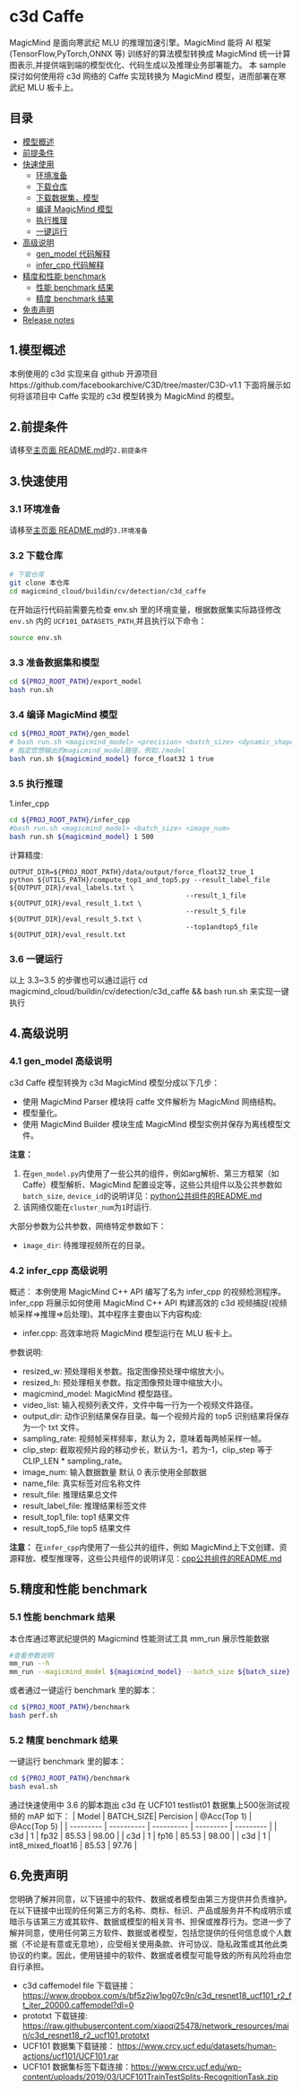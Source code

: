 # c3d Caffe

MagicMind 是面向寒武纪 MLU 的推理加速引擎。MagicMind 能将 AI 框架(TensorFlow,PyTorch,ONNX 等)
训练好的算法模型转换成 MagicMind 统一计算图表示,并提供端到端的模型优化、代码生成以及推理业务部署能力。
本 sample 探讨如何使用将 c3d 网络的 Caffe 实现转换为 MagicMind 模型，进而部署在寒武纪 MLU 板卡上。

## 目录

- [模型概述](#1.模型概述)
- [前提条件](#2.前提条件)
- [快速使用](#3.快速使用)
  - [环境准备](#3.1环境准备)
  - [下载仓库](#3.2下载仓库)
  - [下载数据集，模型](#3.3准备数据集和模型)
  - [编译 MagicMind 模型](#3.4编译MagicMind模型)
  - [执行推理](#3.5执行推理)
  - [一键运行](#3.6一键运行)
- [高级说明](#4.高级说明)
  - [gen_model 代码解释](#4.1gen_model代码解释)
  - [infer_cpp 代码解释](#4.2infer_cpp代码解释)
- [精度和性能 benchmark](#5.精度和性能benchmark)
  - [性能 benchmark 结果](#5.1性能benchmark结果)
  - [精度 benchmark 结果](#5.2精度benchmark结果)
- [免责声明](#6.免责声明)
- [Release notes](#7.Release_Notes)

## 1.模型概述

本例使用的 c3d 实现来自 github 开源项目https://github.com/facebookarchive/C3D/tree/master/C3D-v1.1 下面将展示如何将该项目中 Caffe 实现的 c3d 模型转换为 MagicMind 的模型。

## 2.前提条件

请移至[主页面 README.md](../../../../README.md)的`2.前提条件`

## 3.快速使用

### 3.1 环境准备

请移至[主页面 README.md](../../../../README.md)的`3.环境准备`

### 3.2 下载仓库

```bash
# 下载仓库
git clone 本仓库
cd magicmind_cloud/buildin/cv/detection/c3d_caffe
```

在开始运行代码前需要先检查 env.sh 里的环境变量，根据数据集实际路径修改 `env.sh` 内的 `UCF101_DATASETS_PATH`,并且执行以下命令：

```bash
source env.sh
```

### 3.3 准备数据集和模型

```bash
cd ${PROJ_ROOT_PATH}/export_model
bash run.sh
```

### 3.4 编译 MagicMind 模型

```bash
cd ${PROJ_ROOT_PATH}/gen_model
# bash run.sh <magicmind_model> <precision> <batch_size> <dynamic_shape>
# 指定您想输出的magicmind_model路径，例如./model
bash run.sh ${magicmind_model} force_float32 1 true
```

### 3.5 执行推理

1.infer_cpp

```bash
cd ${PROJ_ROOT_PATH}/infer_cpp
#bash run.sh <magicmind_model> <batch_size> <image_num>
bash run.sh ${magicmind_model} 1 500
```

计算精度:

```
OUTPUT_DIR=${PROJ_ROOT_PATH}/data/output/force_float32_true_1
python ${UTILS_PATH}/compute_top1_and_top5.py --result_label_file ${OUTPUT_DIR}/eval_labels.txt \
                                            --result_1_file ${OUTPUT_DIR}/eval_result_1.txt \
                                            --result_5_file ${OUTPUT_DIR}/eval_result_5.txt \
                                            --top1andtop5_file ${OUTPUT_DIR}/eval_result.txt
```

### 3.6 一键运行

以上 3.3~3.5 的步骤也可以通过运行 cd magicmind_cloud/buildin/cv/detection/c3d_caffe && bash run.sh 来实现一键执行

## 4.高级说明

### 4.1 gen_model 高级说明

c3d Caffe 模型转换为  c3d MagicMind 模型分成以下几步：

- 使用 MagicMind Parser 模块将 caffe 文件解析为 MagicMind 网络结构。
- 模型量化。
- 使用 MagicMind Builder 模块生成 MagicMind 模型实例并保存为离线模型文件。

**注意：**
1. 在`gen_model.py`内使用了一些公共的组件，例如arg解析、第三方框架（如Caffe）模型解析、MagicMind 配置设定等，这些公共组件以及公共参数如`batch_size`, `device_id`的说明详见：[python公共组件的README.md](../../../python_common/README.md)
2.  该网络仅能在`cluster_num`为`1`时运行.


大部分参数为公共参数，网络特定参数如下：
- `image_dir`: 待推理视频所在的目录。

### 4.2 infer_cpp 高级说明

概述：
本例使用 MagicMind C++ API 编写了名为 infer_cpp 的视频检测程序。infer_cpp 将展示如何使用 MagicMind C++ API 构建高效的 c3d 视频捕捉(视频帧采样=>推理=>后处理)。其中程序主要由以下内容构成:

- infer.cpp: 高效率地将 MagicMind 模型运行在 MLU 板卡上。

参数说明:

- resized_w: 预处理相关参数。指定图像预处理中缩放大小。
- resized_h: 预处理相关参数。指定图像预处理中缩放大小。
- magicmind_model: MagicMind 模型路径。
- video_list: 输入视频列表文件，文件中每一行为一个视频文件路径。
- output_dir: 动作识别结果保存目录。每一个视频片段的 top5 识别结果将保存为一个 txt 文件。
- sampling_rate: 视频帧采样频率，默认为 2，意味着每两帧采样一帧。
- clip_step: 截取视频片段的移动步长，默认为-1，若为-1，clip_step 等于 CLIP_LEN \* sampling_rate。
- image_num: 输入数据数量 默认 0 表示使用全部数据
- name_file: 真实标签对应名称文件
- result_file: 推理结果总文件
- result_label_file: 推理结果标签文件
- result_top1_file: top1 结果文件
- result_top5_file top5 结果文件

**注意：**
在`infer_cpp`内使用了一些公共的组件，例如 MagicMind上下文创建、资源释放、模型推理等，这些公共组件的说明详见：[cpp公共组件的README.md](../../../cpp_common/README.md)

## 5.精度和性能 benchmark

### 5.1 性能 benchmark 结果

本仓库通过寒武纪提供的 Magicmind 性能测试工具 mm_run 展示性能数据

```bash
#查看参数说明
mm_run --h
mm_run --magicmind_model ${magicmind_model} --batch_size ${batch_size} --devices ${device_id} --threads 1 --iterations 1000
```

或者通过一键运行 benchmark 里的脚本：

```bash
cd ${PROJ_ROOT_PATH}/benchmark
bash perf.sh
```

### 5.2 精度 benchmark 结果

一键运行 benchmark 里的脚本：

```bash
cd ${PROJ_ROOT_PATH}/benchmark
bash eval.sh
```

通过快速使用中 3.6 的脚本跑出 c3d 在 UCF101 testlist01 数据集上500张测试视频的 mAP 如下：
| Model | BATCH_SIZE| Percision | @Acc(Top 1) | @Acc(Top 5) |
| --------- | ---------- | ---------- | --------- | --------- |
| c3d | 1 | fp32 |  85.53 | 98.00 |
| c3d | 1 | fp16 | 85.53 | 98.00 |
| c3d | 1 | int8_mixed_float16 | 85.53 | 97.76 |


## 6.免责声明

您明确了解并同意，以下链接中的软件、数据或者模型由第三方提供并负责维护。在以下链接中出现的任何第三方的名称、商标、标识、产品或服务并不构成明示或暗示与该第三方或其软件、数据或模型的相关背书、担保或推荐行为。您进一步了解并同意，使用任何第三方软件、数据或者模型，包括您提供的任何信息或个人数据（不论是有意或无意地），应受相关使用条款、许可协议、隐私政策或其他此类协议的约束。因此，使用链接中的软件、数据或者模型可能导致的所有风险将由您自行承担。

- c3d caffemodel file 下载链接：https://www.dropbox.com/s/bf5z2jw1pg07c9n/c3d_resnet18_ucf101_r2_ft_iter_20000.caffemodel?dl=0
- prototxt 下载链接: https://raw.githubusercontent.com/xiaoqi25478/network_resources/main/c3d_resnet18_r2_ucf101.prototxt
- UCF101 数据集下载链接： https://www.crcv.ucf.edu/datasets/human-actions/ucf101/UCF101.rar
- UCF101 数据集标签下载连接：https://www.crcv.ucf.edu/wp-content/uploads/2019/03/UCF101TrainTestSplits-RecognitionTask.zip
